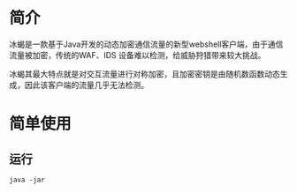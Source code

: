 # 简介

冰蝎是一款基于Java开发的动态加密通信流量的新型webshell客户端，由于通信流量被加密，传统的WAF、IDS 设备难以检测，给威胁狩猎带来较大挑战。

冰蝎其最大特点就是对交互流量进行对称加密，且加密密钥是由随机数函数动态生成，因此该客户端的流量几乎无法检测。





# 简单使用

## 运行

```
java -jar 
```

